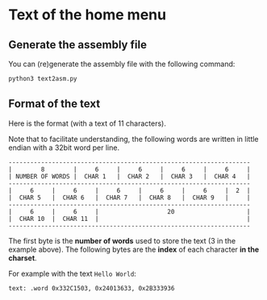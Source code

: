 # Text of the home menu

## Generate the assembly file

You can (re)generate the assembly file with the following command:
```sh
python3 text2asm.py
```


## Format of the text

Here is the format (with a text of 11 characters).
 
Note that to facilitate understanding, the following words are written in little
endian with a 32bit word per line. 

```
-------------------------------------------------------------------
|        8        |     6     |     6     |     6     |     6     |
| NUMBER OF WORDS |  CHAR 1   |  CHAR 2   |  CHAR 3   |  CHAR 4   |
-------------------------------------------------------------------
|     6     |     6     |     6     |     6     |     6     |  2  |
|  CHAR 5   |  CHAR 6   |  CHAR 7   |  CHAR 8   |  CHAR 9   |     |
-------------------------------------------------------------------
|     6     |     6     |                   20                    |
|  CHAR 10  |  CHAR 11  |                                         |
-------------------------------------------------------------------
```

The first byte is the **number of words** used to store the text (3 in the example
above). The following bytes are the **index** of each character **in the charset**. 


For example with the text `Hello World`:

```gas
text: .word 0x332C1503, 0x24013633, 0x2B333936
```
